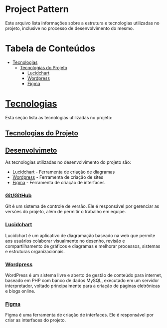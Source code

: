 # Project Pattern

Este arquivo lista informações sobre a estrutura e tecnologias utilizadas no projeto, inclusive no processo de desenvolvimento do mesmo.

# Tabela de Conteúdos
- [Tecnologias](#tecnologias)
    - [Tecnologias do Projeto](#tecnologias-do-projeto)
        - [Lucidchart](#lucidchart)
        - [Wordpress](#wordpress)
        - [Figma](#figma)
          
# [Tecnologias](#tabela-de-conteúdos)

Esta seção lista as tecnologias utilizadas no projeto:

## [Tecnologias do Projeto](#tabela-de-conteúdos)

## [Desenvolvimeto](#tabela-de-conteúdos)

As tecnologias utilizadas no desenvolvimento do projeto são:
* [Lucidchart](#lucidchart) - Ferramenta de criação de diagramas
* [Wordpress](#wordpress) - Ferramenta de criação de sites
* [Figma](#figma) - Ferramenta de criação de interfaces
  
### [Git/GitHub](#tabela-de-conteúdos)

Git é um sistema de controle de versão. Ele é responsável por gerenciar as versões do projeto, além de permitir o trabalho em equipe.

### [Lucidchart](#tabela-de-conteúdos)

Lucidchart é um aplicativo de diagramação baseado na web que permite aos usuários colaborar visualmente no desenho, revisão e compartilhamento de gráficos e diagramas e melhorar processos, sistemas e estruturas organizacionais.

### [Wordpress](#tabela-de-conteúdos)

WordPress é um sistema livre e aberto de gestão de conteúdo para internet, baseado em PHP com banco de dados MySQL, executado em um servidor interpretador, voltado principalmente para a criação de páginas eletrônicas e blogs online.

### [Figma](#tabela-de-conteúdos)

Figma é uma ferramenta de criação de interfaces. Ele é responsável por criar as interfaces do projeto.
